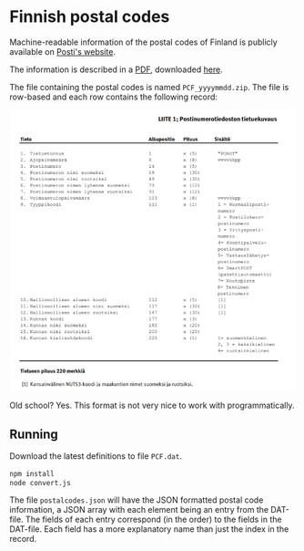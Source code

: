 # Finnish postal codes

Machine-readable information of the postal codes of Finland is publicly available on [Posti's website](https://www.posti.fi/fi/asiakastuki/postinumerotiedostot). 

The information is described in a [PDF](https://www.posti.fi/mzj3zpe8qb7p/1eKbwM2WAEY5AuGi5TrSZ7/36bf406d5fbd322cedf0e1330f0b7dcb/postinumeropalvelut-palvelukuvaus-ja-kayttoehdot.pdf), downloaded [here](postinumeropalvelut-palvelukuvaus-ja-kayttoehdot.pdf).

The file containing the postal codes is named `PCF_yyyymmdd.zip`. The file is row-based and each row contains the following record:

![record format](record_format.png)

Old school? Yes. This format is not very nice to work with programmatically.

## Running

Download the latest definitions to file `PCF.dat`.

```
npm install
node convert.js
```

The file `postalcodes.json` will have the JSON formatted postal code information, a JSON array with each element being an entry from the DAT-file. The fields of each entry correspond (in the order) to the fields in the DAT-file. Each field has a more explanatory name than just the index in the record.